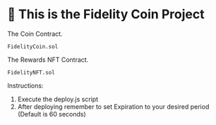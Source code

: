 # 🚀 This is the Fidelity Coin Project

The Coin Contract.
```
FidelityCoin.sol
```

The Rewards NFT Contract.
```
FidelityNFT.sol
```

Instructions:
1. Execute the deploy.js script
2. After deploying remember to set Expiration to your desired period (Default is 60 seconds)